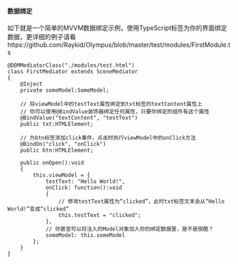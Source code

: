#### 数据绑定
如下就是一个简单的MVVM数据绑定示例，使用TypeScript标签为你的界面绑定数据，更详细的例子请看https://github.com/Raykid/Olympus/blob/master/test/modules/FirstModule.ts

    @DOMMediatorClass("./modules/test.html")
    class FirstMediator extends SceneMediator
    {
        @Inject
        private someModel:SomeModel;
        
        // 将viewModel中的testText属性绑定到txt标签的textContent属性上
        // 你可以使用@BindValue装饰器绑定任何属性，只要你绑定的组件有这个属性
        @BindValue("textContent", "testText")
        public txt:HTMLElement;

        // 为btn标签添加click事件，点击时执行viewModel中的onClick方法
        @BindOn("click", "onClick")
        public btn:HTMLElement;
    
        public onOpen():void
        {
            this.viewModel = {
                testText: "Hello World!",
                onClick: function():void
                {
                    // 修改testText属性为“clicked”，此时txt标签文本会从“Hello World!”变成“clicked”
                    this.testText = "clicked";
                },
                // 你甚至可以将注入的Model对象加入你的绑定数据里，是不是很酷？
                someModel: this.someModel
            };
        }
    }

